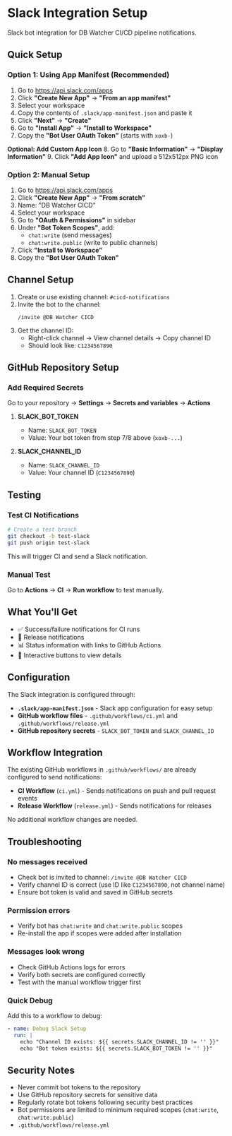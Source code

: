 # Slack Integration Setup

Slack bot integration for DB Watcher CI/CD pipeline notifications.

## Quick Setup

### Option 1: Using App Manifest (Recommended)

1. Go to https://api.slack.com/apps
2. Click **"Create New App"** → **"From an app manifest"**
3. Select your workspace
4. Copy the contents of `.slack/app-manifest.json` and paste it
5. Click **"Next"** → **"Create"**
6. Go to **"Install App"** → **"Install to Workspace"**
7. Copy the **"Bot User OAuth Token"** (starts with `xoxb-`)

**Optional: Add Custom App Icon**
8. Go to **"Basic Information"** → **"Display Information"**
9. Click **"Add App Icon"** and upload a 512x512px PNG icon

### Option 2: Manual Setup

1. Go to https://api.slack.com/apps
2. Click **"Create New App"** → **"From scratch"**
3. Name: "DB Watcher CICD"
4. Select your workspace
5. Go to **"OAuth & Permissions"** in sidebar
6. Under **"Bot Token Scopes"**, add:
   - `chat:write` (send messages)
   - `chat:write.public` (write to public channels)
7. Click **"Install to Workspace"**
8. Copy the **"Bot User OAuth Token"**

## Channel Setup

1. Create or use existing channel: `#cicd-notifications`
2. Invite the bot to the channel:
   ```
   /invite @DB Watcher CICD
   ```
3. Get the channel ID:
   - Right-click channel → View channel details → Copy channel ID
   - Should look like: `C1234567890`

## GitHub Repository Setup

### Add Required Secrets

Go to your repository → **Settings** → **Secrets and variables** → **Actions**

1. **SLACK_BOT_TOKEN**
   - Name: `SLACK_BOT_TOKEN`
   - Value: Your bot token from step 7/8 above (`xoxb-...`)

2. **SLACK_CHANNEL_ID**
   - Name: `SLACK_CHANNEL_ID`
   - Value: Your channel ID (`C1234567890`)

## Testing

### Test CI Notifications

```bash
# Create a test branch
git checkout -b test-slack
git push origin test-slack
```

This will trigger CI and send a Slack notification.

### Manual Test

Go to **Actions** → **CI** → **Run workflow** to test manually.

## What You'll Get

- ✅ Success/failure notifications for CI runs
- 🚀 Release notifications
- 📊 Status information with links to GitHub Actions
- 🔗 Interactive buttons to view details

## Configuration

The Slack integration is configured through:

- **`.slack/app-manifest.json`** - Slack app configuration for easy setup
- **GitHub workflow files** - `.github/workflows/ci.yml` and `.github/workflows/release.yml`
- **GitHub repository secrets** - `SLACK_BOT_TOKEN` and `SLACK_CHANNEL_ID`

## Workflow Integration

The existing GitHub workflows in `.github/workflows/` are already configured to send notifications:

- **CI Workflow** (`ci.yml`) - Sends notifications on push and pull request events
- **Release Workflow** (`release.yml`) - Sends notifications for releases

No additional workflow changes are needed.

## Troubleshooting

### No messages received
- Check bot is invited to channel: `/invite @DB Watcher CICD`
- Verify channel ID is correct (use ID like `C1234567890`, not channel name)
- Ensure bot token is valid and saved in GitHub secrets

### Permission errors
- Verify bot has `chat:write` and `chat:write.public` scopes
- Re-install the app if scopes were added after installation

### Messages look wrong
- Check GitHub Actions logs for errors
- Verify both secrets are configured correctly
- Test with the manual workflow trigger first

### Quick Debug

Add this to a workflow to debug:

```yaml
- name: Debug Slack Setup
  run: |
    echo "Channel ID exists: ${{ secrets.SLACK_CHANNEL_ID != '' }}"
    echo "Bot token exists: ${{ secrets.SLACK_BOT_TOKEN != '' }}"
```

## Security Notes

- Never commit bot tokens to the repository
- Use GitHub repository secrets for sensitive data
- Regularly rotate bot tokens following security best practices
- Bot permissions are limited to minimum required scopes (`chat:write`, `chat:write.public`)
- `.github/workflows/release.yml`
